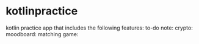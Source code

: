 # kotlinpractice
kotlin practice app that includes the following features: 
to-do note:
crypto: moodboard:
matching game:
